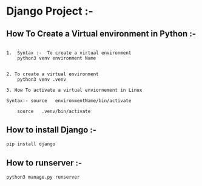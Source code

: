 # Django Project :-

## How To Create a Virtual environment in Python :-


```text

1.  Syntax :-  To create a virtual environment
    python3 venv environment Name 


2. To create a virtual environment
    python3 venv .venv

3. How To activate a virtual enviornement in Linux

Syntax:- source   environmentName/bin/activate

    source   .venv/bin/activate

```

## How to install Django :-
```bash
pip install django
```

## How to runserver :-

```bash
python3 manage.py runserver
```

